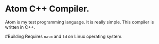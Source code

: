 # Atom C++ Compiler.

Atom is my test programming language. It is really simple. 
This compiler is written in C++.

#Building
Requires `nasm` and `ld` on Linux operating system.
